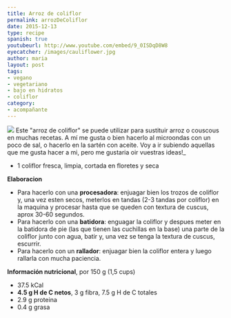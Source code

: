 ```yaml
---
title: Arroz de coliflor
permalink: arrozDeColiflor
date: 2015-12-13
type: recipe
spanish: true
youtubeurl: http://www.youtube.com/embed/9_0ISDqD8W8
eyecatcher: /images/cauliflower.jpg
author: maria
layout: post
tags: 
- vegano
- vegetariano
- bajo en hidratos
- coliflor
category: 
- acompañante
---
```


<img src="https://farm1.staticflickr.com/767/30888852513_d4b00e1b16_o_d.jpg" />
Este "arroz de coliflor" se puede utilizar para sustituir arroz o couscous en muchas recetas. A mí me gusta o bien hacerlo al microondas con un poco de sal, o hacerlo en la sartén con aceite. Voy a ir subiendo aquellas que me gusta hacer a mi, pero me gustaria oir vuestras ideas!_

<ul>
  <li>1 coliflor fresca, limpia, cortada en floretes y seca</li>
</ul>

**Elaboracion**
  - Para hacerlo con una **procesadora**: enjuagar bien los trozos de coliflor y, una vez esten secos, meterlos en tandas (2-3 tandas por coliflor) en la maquina y procesar hasta que se queden con textura de cuscus, aprox 30-60 segundos. 
  - Para hacerlo con una **batidora**: enguagar la coliflor y despues meter en la batidora de pie (las que tienen las cuchillas en la base) una parte de la coliflor junto con agua, batir y, una vez se tenga la textura de cuscus, escurrir. 
  - Para hacerlo con un **rallador**: enjuagar bien la coliflor entera y luego rallarla con mucha paciencia. 


**Información nutricional**, por 150 g (1,5 cups)
  - 37.5 kCal
  - **4.5 g H de C netos**, 3 g fibra, 7.5 g H de C totales
  - 2.9 g proteina
  - 0.4 g grasa

